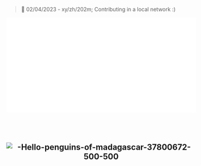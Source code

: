 
> 📌 02/04/2023 - xy/zh/202m; Contributing in a local network :)
<p align="center">
<img src="./banner.svg" alt="" />
</p>

 
 <br>
 <br>


      
<h2 align="center">
 
![-Hello-penguins-of-madagascar-37800672-500-500](https://user-images.githubusercontent.com/59771760/150248011-e265e3fa-f20b-4ab6-ad92-823c510171e8.gif)

 </h2>
    
    
    
    
    
    
    
    
    
    
<!--
#Needed extensions:
>This is  [![Raneem AlRushud !](https://img.shields.io/badge/Raneem%20-AlRushud-1abc9c.svg)](https://www.linkedin.com/in/raneemalrashoud)| Software engineering |        <a href="https://www.https://ksu.edu.sa/"> #KSU </a>  Alumna

> <h4 align="left"> 📫 How to reach me:  </h4> raneemalrashoud@gmail.com  
> <img src="https://img.shields.io/twitter/follow/raneemalrushud?label=%40raneemalrushud&style=social"> 
-->
